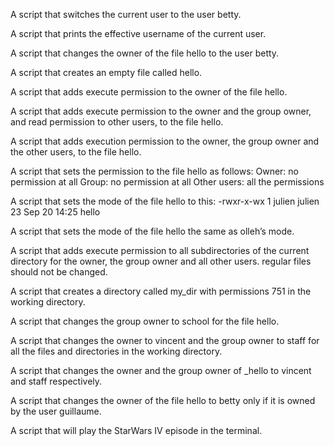 A script that switches the current user to the user betty.

A script that prints the effective username of the current user.

A script that changes the owner of the file hello to the user betty.

A script that creates an empty file called hello.

A script that adds execute permission to the owner of the file hello.

A script that adds execute permission to the owner and the group owner, and read permission to other users, to the file hello.

A script that adds execution permission to the owner, the group owner and the other users, to the file hello.
 
A script that sets the permission to the file hello as follows:
Owner: no permission at all
Group: no permission at all
Other users: all the permissions

A script that sets the mode of the file hello to this:
-rwxr-x-wx 1 julien julien 23 Sep 20 14:25 hello

A script that sets the mode of the file hello the same as olleh’s mode.
 
A script that adds execute permission to all subdirectories of the current directory for the owner, the group owner and all other users.
regular files should not be changed.

A script that creates a directory called my_dir with permissions 751 in the working directory.

A script that changes the group owner to school for the file hello.

A script that changes the owner to vincent and the group owner to staff for all the files and directories in the working directory.

A script that changes the owner and the group owner of _hello to vincent and staff respectively.
 
A script that changes the owner of the file hello to betty only if it is owned by the user guillaume.

A script that will play the StarWars IV episode in the terminal.
